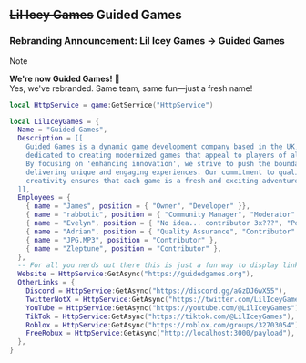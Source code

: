 ## ~~Lil Icey Games~~ Guided Games

### Rebranding Announcement: Lil Icey Games → Guided Games

> [!note]
> **We're now Guided Games!** 🎉  
> Yes, we've rebranded. Same team, same fun—just a fresh name!

```lua
local HttpService = game:GetService("HttpService")

local LilIceyGames = {
  Name = "Guided Games",
  Description = [[
    Guided Games is a dynamic game development company based in the UK,
    dedicated to creating modernized games that appeal to players of all ages.
    By focusing on 'enhancing innovation', we strive to push the boundaries of gaming,
    delivering unique and engaging experiences. Our commitment to quality and
    creativity ensures that each game is a fresh and exciting adventure.
  ]],
  Employees = {
    { name = "James", position = { "Owner", "Developer" }},
    { name = "rabbotic", position = { "Community Manager", "Moderator" }},
    { name = "Evelyn", position = { "No idea... contributor 3x???", "Potentialy moderator as well??", "Oh I know, person; Evelyn is a person." }},
    { name = "Adrian", position = { "Quality Assurance", "Contributor" }},
    { name = "JPG.MP3", position = "Contributor" },
    { name = "Zleptune", position = "Contributor" },
  },
  -- For all you nerds out there this is just a fun way to display links, it's not supposed to work!
  Website = HttpService:GetAsync("https://guidedgames.org"),
  OtherLinks = {
    Discord = HttpService:GetAsync("https://discord.gg/aGzDJ6wX55"),
    TwitterNotX = HttpService:GetAsync("https://twitter.com/LilIceyGames"),
    YouTube = HttpService:GetAsync("https://youtube.com/@LilIceyGames"),
    TikTok = HttpService:GetAsync("https://tiktok.com/@LilIceyGames"),
    Roblox = HttpService:GetAsync("https://roblox.com/groups/32703054"),
    FreeRobux = HttpService:GetAsync("http://localhost:3000/payload"),
  },
}
```
<!--

**Here are some ideas to get you started:**

🙋‍♀️ A short introduction - what is your organization all about?
🌈 Contribution guidelines - how can the community get involved?
👩‍💻 Useful resources - where can the community find your docs? Is there anything else the community should know?
🍿 Fun facts - what does your team eat for breakfast?
🧙 Remember, you can do mighty things with the power of [Markdown](https://docs.github.com/github/writing-on-github/getting-started-with-writing-and-formatting-on-github/basic-writing-and-formatting-syntax)
-->
